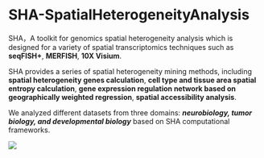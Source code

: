 # SHA-SpatialHeterogeneityAnalysis
SHA，A toolkit for genomics spatial heterogeneity analysis which is designed for a variety of spatial transcriptomics techniques such as **seqFISH+**, **MERFISH**, **10X Visium**.

SHA provides a series of spatial heterogeneity mining methods, including **spatial heterogeneity genes calculation**, **cell type and tissue area spatial entropy calculation**, **gene expression regulation network based on geographically weighted regression**, **spatial accessibility analysis**.

We analyzed different datasets from three domains: ***neurobiology, tumor biology, and developmental biology*** based on SHA computational frameworks.

![](https://tva1.sinaimg.cn/large/008i3skNgy1gqtcgabjb2j31hi0ts0wv.jpg)
